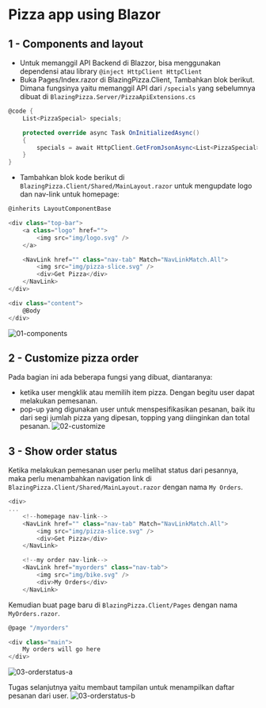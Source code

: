 # Pizza app using Blazor

## 1 - Components and layout

- Untuk memanggil API Backend di Blazzor, bisa menggunakan dependensi atau library `@inject HttpClient HttpClient`
- Buka Pages/Index.razor di BlazingPizza.Client, Tambahkan blok berikut. Dimana fungsinya yaitu memanggil API dari `/specials` yang sebelumnya dibuat di `BlazingPizza.Server/PizzaApiExtensions.cs`

```csharp
@code {
    List<PizzaSpecial> specials;

    protected override async Task OnInitializedAsync()
    {
        specials = await HttpClient.GetFromJsonAsync<List<PizzaSpecial>>("specials", BlazingPizza.OrderContext.Default.ListPizzaSpecial);
    }
}
```
- Tambahkan blok kode berikut di `BlazingPizza.Client/Shared/MainLayout.razor` untuk mengupdate logo dan nav-link untuk homepage:
```csharp
@inherits LayoutComponentBase

<div class="top-bar">
    <a class="logo" href="">
        <img src="img/logo.svg" />
    </a>

    <NavLink href="" class="nav-tab" Match="NavLinkMatch.All">
        <img src="img/pizza-slice.svg" />
        <div>Get Pizza</div>
    </NavLink>
</div>

<div class="content">
    @Body
</div>
```
![01-components](https://user-images.githubusercontent.com/69733783/226161796-6702e771-12e9-4af5-b349-f6653dd7ab01.png)

## 2 - Customize pizza order
Pada bagian ini ada beberapa fungsi yang dibuat, diantaranya:
 - ketika user mengklik atau memilih item pizza. Dengan begitu user dapat melakukan pemesanan.
 - pop-up yang digunakan user untuk menspesifikasikan pesanan, baik itu dari segi jumlah pizza yang dipesan, topping yang diinginkan dan total pesanan.
![02-customize](https://user-images.githubusercontent.com/69733783/226169429-7363e0d1-f1a2-4f65-abe0-dcd01c377244.png)

## 3 - Show order status
Ketika melakukan pemesanan user perlu melihat status dari pesannya, maka perlu menambahkan navigation link di `BlazingPizza.Client/Shared/MainLayout.razor` dengan nama `My Orders`.
```csharp
<div>
...
    <!--homepage nav-link-->
    <NavLink href="" class="nav-tab" Match="NavLinkMatch.All">
        <img src="img/pizza-slice.svg" />
        <div>Get Pizza</div>
    </NavLink>

    <!--my order nav-link-->
    <NavLink href="myorders" class="nav-tab">
        <img src="img/bike.svg" />
        <div>My Orders</div>
    </NavLink>
```
Kemudian buat page baru di `BlazingPizza.Client/Pages` dengan nama `MyOrders.razor`.
```csharp
@page "/myorders"

<div class="main">
    My orders will go here
</div>
```

![03-orderstatus-a](https://user-images.githubusercontent.com/69733783/226173474-45d3cc09-f2e3-4965-9f35-7123fb5fad24.png)

Tugas selanjutnya yaitu membaut tampilan untuk menampilkan daftar pesanan dari user.
![03-orderstatus-b](https://user-images.githubusercontent.com/69733783/226177524-e5cfedcb-9ab9-477c-b185-b7f0bb0c86d5.png)
